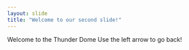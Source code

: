 ```yaml
---
layout: slide
title: "Welcome to our second slide!"
---
```

Welcome to the Thunder Dome
Use the left arrow to go back!
